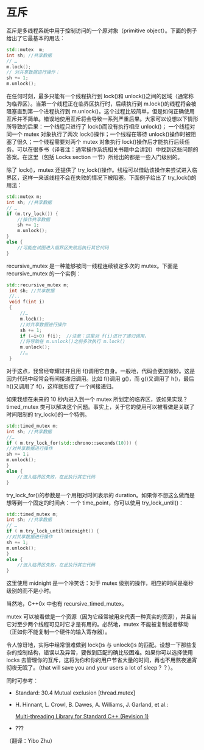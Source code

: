 # 互斥

互斥是多线程系统中用于控制访问的一个原对象（primitive object）。下面的例子给出了它最基本的用法：

```cpp
std::mutex  m;
int sh; //共享数据
// …
m.lock();
// 对共享数据进行操作：
sh += 1;
m.unlock(); 
```

在任何时刻，最多只能有一个线程执行到 lock()和 unlock()之间的区域（通常称为临界区）。当第一个线程正在临界区执行时，后续执行到 m.lock()的线程将会被阻塞直到第一个进程执行到 m.unlock()。这个过程比较简单，但是如何正确使用互斥并不简单。错误地使用互斥将会导致一系列严重后果。大家可以设想以下情形所导致的后果：一个线程只进行了 lock()而没有执行相应 unlock()； 一个线程对同一个 mutex 对象执行了两次 lock()操作；一个线程在等待 unlock()操作时被阻塞了很久；一个线程需要对两个 mutex 对象执行 lock()操作后才能执行后续任务。可以在很多书（译者注：通常操作系统相关书籍中会讲到）中找到这些问题的答案。在这里（包括 Locks section 一节）所给出的都是一些入门级别的。

除了 lock()，mutex 还提供了 try_lock()操作。线程可以借助该操作来尝试进入临界区，这样一来该线程不会在失败的情况下被阻塞。下面例子给出了 try_lock()的用法：

```cpp
std::mutex m;
int sh; //共享数据
// …
if (m.try_lock()) {
    //操作共享数据
    sh += 1;
    m.unlock();
}
else {
    //可能在试图进入临界区失败后执行其它代码
} 
```

recursive_mutex 是一种能够被同一线程连续锁定多次的 mutex。下面是 recursive_mutex 的一个实例：

```cpp
std::recursive_mutex m;
 int sh; //共享数据
 //..
 void f(int i)
 {
     //…
     m.lock();
     //对共享数据进行操作
     sh += 1;
     if (–i>0) f(i);  //注意：这里对 f(i)进行了递归调用，
     //将导致在 m.unlock()之前多次执行 m.lock()
     m.unlock();
     //…
 } 
```

对于这点，我曾经夸耀过并且用 f()调用它自身。一般地，代码会更加微妙。这是因为代码中经常会有间接递归调用。比如 f()调用 g()，而 g()又调用了 h()，最后 h()又调用了 f()，这样就形成了一个间接递归。

如果我想在未来的 10 秒内进入到一个 mutex 所划定的临界区，该如果实现？ timed_mutex 类可以解决这个问题。事实上，关于它的使用可以被看做是关联了时间限制的 try_lock()的一个特例。

```cpp
std::timed_mutex m;
int sh; //共享数据
//…
if ( m.try_lock_for(std::chrono::seconds(10))) {
//对共享数据进行操作
sh += 1；
m.unlock();
}
else {
    //进入临界区失败，在此执行其它代码
} 
```

try_lock_for()的参数是一个用相对时间表示的 duration。如果你不想这么做而是想等到一个固定的时间点：一个 time_point，你可以使用 try_lock_until()：

```cpp
std::timed_mutex m;
int sh; //共享数据
// …
if ( m.try_lock_until(midnight)) {
//对共享数据进行操作
sh += 1;
m.unlock();
}
else {
    //进入临界区失败，在此执行其它代码
} 
```

这里使用 midnight 是一个冷笑话：对于 mutex 级别的操作，相应的时间是毫秒级别的而不是小时。

当然地，C++0x 中也有 recursive_timed_mutex。

mutex 可以被看做是一个资源（因为它经常被用来代表一种真实的资源），并且当它对至少两个线程可见时它才是有用的。必然地，mutex 不能被复制或者移动（正如你不能复制一个硬件的输入寄存器）。

令人惊讶地，实际中经常很难做到 lock()s 与 unlock()s 的匹配。设想一下那些复杂的控制结构，错误以及异常，要做到匹配的确比较困难。如果你可以选择使用 locks 去管理你的互斥，这将为你和你的用户节省大量的时间，再也不用熬夜通宵彻夜无眠了。（that will save you and your users a lot of sleep？？）。

同时可参考：

*   Standard: 30.4 Mutual exclusion [thread.mutex]
*   H. Hinnant, L. Crowl, B. Dawes, A. Williams, J. Garland, et al.:

    [Multi-threading Library for Standard C++ (Revision 1)](http://www.open-std.org/jtc1/sc22/wg21/docs/papers/2007/n2320.html)

*   ???

（翻译：Yibo Zhu）